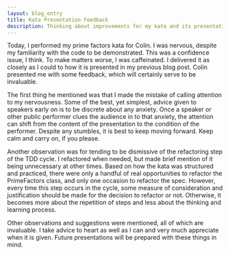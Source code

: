 ```yaml
---
layout: blog_entry
title: Kata Presentation Feedback
description: Thinking about improvements for my kata and its presentation
---
```

Today, I performed my prime factors kata for Colin. I was nervous, despite my familiarity with the code to be demonstrated. This was a confidence issue, I think. To make matters worse, I was caffeinated. I delivered it as closely as I could to how it is presented in my previous blog post. Colin presented me with some feedback, which will certainly serve to be invaluable.

The first thing he mentioned was that I made the mistake of calling attention to my nervousness. Some of the best, yet simplest, advice given to speakers early on is to be discrete about any anxiety. Once a speaker or other public performer clues the audience in to that anxiety, the attention can shift from the content of the presentation to the condition of the performer. Despite any stumbles, it is best to keep moving forward. Keep calm and carry on, if you please.

Another observation was for tending to be dismissive of the refactoring step of the TDD cycle. I refactored when needed, but made brief mention of it being unnecessary at other times. Based on how the kata was structured and practiced, there were only a handful of real opportunities to refactor the PrimeFactors class, and only one occasion to refactor the spec. However, every time this step occurs in the cycle, some measure of consideration and justification should be made for the decision to refactor or not. Otherwise, it becomes more about the repetition of steps and less about the thinking and learning process.

Other observations and suggestions were mentioned, all of which are invaluable. I take advice to heart as well as I can and very much appreciate when it is given. Future presentations will be prepared with these things in mind.

